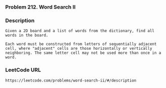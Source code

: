 ### Problem 212. Word Search II

### Description 
	Given a 2D board and a list of words from the dictionary, find all words in the board.

	Each word must be constructed from letters of sequentially adjacent cell, where "adjacent" cells are those horizontally or vertically neighboring. The same letter cell may not be used more than once in a word.

### LeetCode URL 
	https://leetcode.com/problems/word-search-ii/#/description